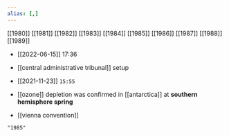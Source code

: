 ```yaml
---
alias: [,]
---
```

[[1980]] [[1981]] [[1982]] [[1983]] [[1984]] [[1985]] [[1986]] [[1987]] [[1988]] [[1989]]

- [[2022-06-15]] 17:36
- [[central administrative tribunal]] setup

- [[2021-11-23]] `15:55`
- [[ozone]] depletion was confirmed in [[antarctica]] at **southern hemisphere spring**
- [[vienna convention]]
```query
"1985"
```